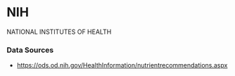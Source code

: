 # NIH
NATIONAL INSTITUTES OF HEALTH

### Data Sources
* https://ods.od.nih.gov/HealthInformation/nutrientrecommendations.aspx